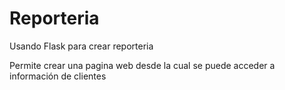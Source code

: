 # Reporteria
Usando Flask para crear reporteria

Permite crear una pagina web desde la cual se puede acceder a información de clientes
